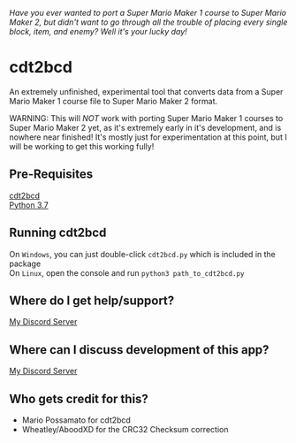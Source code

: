 *Have you ever wanted to port a Super Mario Maker 1 course to Super Mario Maker 2, but didn't want to go through all the trouble of placing every single block, item, and enemy?  Well it's your lucky day!*

# cdt2bcd
An extremely unfinished, experimental tool that converts data from a Super Mario Maker 1 course file to Super Mario Maker 2 format.  

WARNING: This will *NOT* work with porting Super Mario Maker 1 courses to Super Mario Maker 2 yet, as it's extremely early in it's development, and is nowhere near finished! It's mostly just for experimentation at this point, but I will be working to get this working fully!

## Pre-Requisites
[cdt2bcd](https://github.com/MarioPossamato/cdt2bcd/archive/master.zip)  
[Python 3.7](https://www.python.org/downloads/release/python-370/)  

## Running cdt2bcd
On `Windows`, you can just double-click `cdt2bcd.py` which is included in the package  
On `Linux`, open the console and run `python3 path_to_cdt2bcd.py`

## Where do I get help/support?
[My Discord Server](https://discord.gg/8wx8uQF)

## Where can I discuss development of this app?
[My Discord Server](https://discord.gg/8wx8uQF)

## Who gets credit for this?
- Mario Possamato for cdt2bcd
- Wheatley/AboodXD for the CRC32 Checksum correction
